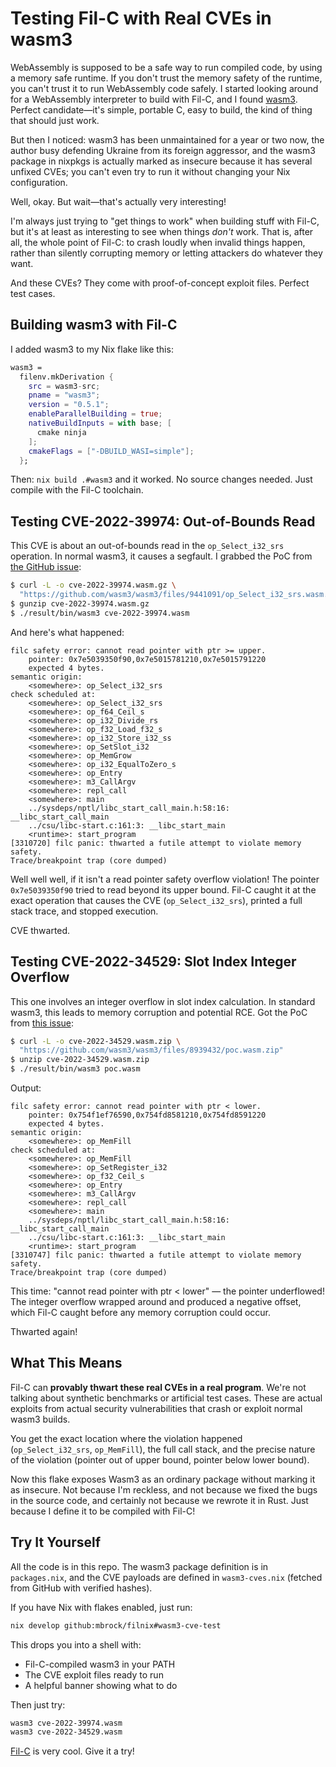 # Testing Fil-C with Real CVEs in wasm3

WebAssembly is supposed to be a safe way to run compiled code, by using a memory safe runtime. If you don't trust the memory safety of the runtime, you can't trust it to run WebAssembly code safely. I started looking around for a WebAssembly interpreter to build with Fil-C, and I found [wasm3](https://github.com/wasm3/wasm3). Perfect candidate—it's simple, portable C, easy to build, the kind of thing that should just work.

But then I noticed: wasm3 has been unmaintained for a year or two now, the author busy defending Ukraine from its foreign aggressor, and the wasm3 package in nixpkgs is actually marked as insecure because it has several unfixed CVEs; you can't even try to run it without changing your Nix configuration.

Well, okay. But wait—that's actually very interesting!

I'm always just trying to "get things to work" when building stuff with Fil-C, but it's at least as interesting to see when things _don't_ work. That is, after all, the whole point of Fil-C: to crash loudly when invalid things happen, rather than silently corrupting memory or letting attackers do whatever they want.

And these CVEs? They come with proof-of-concept exploit files. Perfect test cases.

## Building wasm3 with Fil-C

I added wasm3 to my Nix flake like this:

```nix
wasm3 =
  filenv.mkDerivation {
    src = wasm3-src;
    pname = "wasm3";
    version = "0.5.1";
    enableParallelBuilding = true;
    nativeBuildInputs = with base; [
      cmake ninja
    ];
    cmakeFlags = ["-DBUILD_WASI=simple"];
  };
```

Then: `nix build .#wasm3` and it worked. No source changes needed. Just compile with the Fil-C toolchain.

## Testing CVE-2022-39974: Out-of-Bounds Read

This CVE is about an out-of-bounds read in the `op_Select_i32_srs` operation. In normal wasm3, it causes a segfault. I grabbed the PoC from [the GitHub issue](https://github.com/wasm3/wasm3/issues/379):

```bash
$ curl -L -o cve-2022-39974.wasm.gz \
  "https://github.com/wasm3/wasm3/files/9441091/op_Select_i32_srs.wasm.gz"
$ gunzip cve-2022-39974.wasm.gz
$ ./result/bin/wasm3 cve-2022-39974.wasm
```

And here's what happened:

```
filc safety error: cannot read pointer with ptr >= upper.
    pointer: 0x7e5039350f90,0x7e5015781210,0x7e5015791220
    expected 4 bytes.
semantic origin:
    <somewhere>: op_Select_i32_srs
check scheduled at:
    <somewhere>: op_Select_i32_srs
    <somewhere>: op_f64_Ceil_s
    <somewhere>: op_i32_Divide_rs
    <somewhere>: op_f32_Load_f32_s
    <somewhere>: op_i32_Store_i32_ss
    <somewhere>: op_SetSlot_i32
    <somewhere>: op_MemGrow
    <somewhere>: op_i32_EqualToZero_s
    <somewhere>: op_Entry
    <somewhere>: m3_CallArgv
    <somewhere>: repl_call
    <somewhere>: main
    ../sysdeps/nptl/libc_start_call_main.h:58:16: __libc_start_call_main
    ../csu/libc-start.c:161:3: __libc_start_main
    <runtime>: start_program
[3310720] filc panic: thwarted a futile attempt to violate memory safety.
Trace/breakpoint trap (core dumped)
```

Well well well, if it isn't a read pointer safety overflow violation! The pointer `0x7e5039350f90` tried to read beyond its upper bound. Fil-C caught it at the exact operation that causes the CVE (`op_Select_i32_srs`), printed a full stack trace, and stopped execution.

CVE thwarted.

## Testing CVE-2022-34529: Slot Index Integer Overflow

This one involves an integer overflow in slot index calculation. In standard wasm3, this leads to memory corruption and potential RCE. Got the PoC from [this issue](https://github.com/wasm3/wasm3/issues/337):

```bash
$ curl -L -o cve-2022-34529.wasm.zip \
  "https://github.com/wasm3/wasm3/files/8939432/poc.wasm.zip"
$ unzip cve-2022-34529.wasm.zip
$ ./result/bin/wasm3 poc.wasm
```

Output:

```
filc safety error: cannot read pointer with ptr < lower.
    pointer: 0x754f1ef76590,0x754fd8581210,0x754fd8591220
    expected 4 bytes.
semantic origin:
    <somewhere>: op_MemFill
check scheduled at:
    <somewhere>: op_MemFill
    <somewhere>: op_SetRegister_i32
    <somewhere>: op_f32_Ceil_s
    <somewhere>: op_Entry
    <somewhere>: m3_CallArgv
    <somewhere>: repl_call
    <somewhere>: main
    ../sysdeps/nptl/libc_start_call_main.h:58:16: __libc_start_call_main
    ../csu/libc-start.c:161:3: __libc_start_main
    <runtime>: start_program
[3310747] filc panic: thwarted a futile attempt to violate memory safety.
Trace/breakpoint trap (core dumped)
```

This time: "cannot read pointer with ptr < lower" — the pointer underflowed! The integer overflow wrapped around and produced a negative offset, which Fil-C caught before any memory corruption could occur.

Thwarted again!

## What This Means

Fil-C can **provably thwart these real CVEs in a real program**. We're not talking about synthetic benchmarks or artificial test cases. These are actual exploits from actual security vulnerabilities that crash or exploit normal wasm3 builds.

You get the exact location where the violation happened (`op_Select_i32_srs`, `op_MemFill`), the full call stack, and the precise nature of the violation (pointer out of upper bound, pointer below lower bound).

Now this flake exposes Wasm3 as an ordinary package without marking it as insecure. Not because I'm reckless, and not because we fixed the bugs in the source code, and certainly not because we rewrote it in Rust. Just because I define it to be compiled with Fil-C!

## Try It Yourself

All the code is in this repo. The wasm3 package definition is in `packages.nix`, and the CVE payloads are defined in `wasm3-cves.nix` (fetched from GitHub with verified hashes).

If you have Nix with flakes enabled, just run:

```bash
nix develop github:mbrock/filnix#wasm3-cve-test
```

This drops you into a shell with:

- Fil-C-compiled wasm3 in your PATH
- The CVE exploit files ready to run
- A helpful banner showing what to do

Then just try:

```bash
wasm3 cve-2022-39974.wasm
wasm3 cve-2022-34529.wasm
```

[Fil-C](https://fil-c.org/) is very cool. Give it a try!
